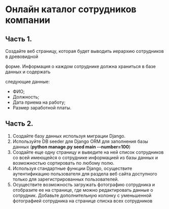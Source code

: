 # Онлайн каталог сотрудников компании

## Часть 1.
Создайте веб страницу, которая будет выводить иерархию сотрудников в древовидной  

форме. Информация о каждом сотруднике должна храниться в базе данных и содержать  

следующие данные:  

- ФИО;
- Должность;
- Дата приема на работу;
- Размер заработной платы. 

## Часть 2. 
1. Создайте базу данных используя миграции Django.
2. Используйте DB seeder для Django ORM для заполнения базы
данных (**python manage.py seed main --number=100**)
3. Создайте еще одну страницу и выведите на ней список сотрудников со всей
имеющейся о сотруднике информацией из базы данных и возможностью
сортировать по любому полю.
4. Используя стандартные функции Django, осуществите аутентификацию
пользователя для раздела веб сайта доступного только для зарегистрированных
пользователей. 
5. Осуществите возможность загружать фотографию сотрудника и отобразите ее на
странице, где можно редактировать данные о сотрудник. Добавьте дополнительную
колонку с уменьшенной фотографией сотрудника на странице списка всех
сотрудников
